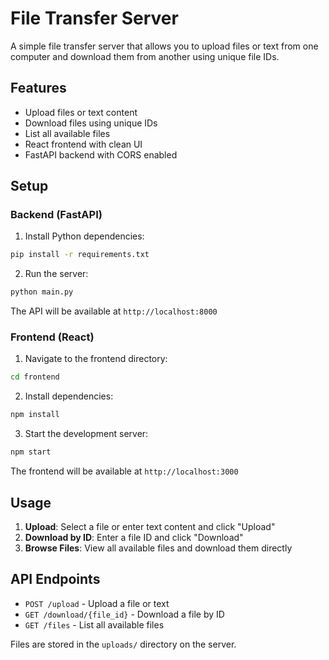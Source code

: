 # File Transfer Server

A simple file transfer server that allows you to upload files or text from one computer and download them from another using unique file IDs.

## Features

- Upload files or text content
- Download files using unique IDs
- List all available files
- React frontend with clean UI
- FastAPI backend with CORS enabled

## Setup

### Backend (FastAPI)

1. Install Python dependencies:
```bash
pip install -r requirements.txt
```

2. Run the server:
```bash
python main.py
```

The API will be available at `http://localhost:8000`

### Frontend (React)

1. Navigate to the frontend directory:
```bash
cd frontend
```

2. Install dependencies:
```bash
npm install
```

3. Start the development server:
```bash
npm start
```

The frontend will be available at `http://localhost:3000`

## Usage

1. **Upload**: Select a file or enter text content and click "Upload"
2. **Download by ID**: Enter a file ID and click "Download"
3. **Browse Files**: View all available files and download them directly

## API Endpoints

- `POST /upload` - Upload a file or text
- `GET /download/{file_id}` - Download a file by ID
- `GET /files` - List all available files

Files are stored in the `uploads/` directory on the server.